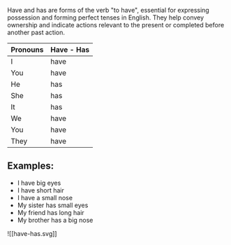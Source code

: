 Have and has are forms of the verb "to have", essential for expressing possession and forming perfect tenses in English. They help convey ownership and indicate actions relevant to the present or completed before another past action. 


| Pronouns | Have - Has |
| -------- | ---------- |
| I        | have       |
| You      | have       |
| He       | has        |
| She      | has        |
| It       | has        |
| We       | have       |
| You      | have       |
| They     | have       |
## Examples:  

- I have big eyes 
- I have short hair 
- I have a small nose  
- My sister has small eyes 
- My friend has long hair 
- My brother has a big nose 


![[have-has.svg]]

